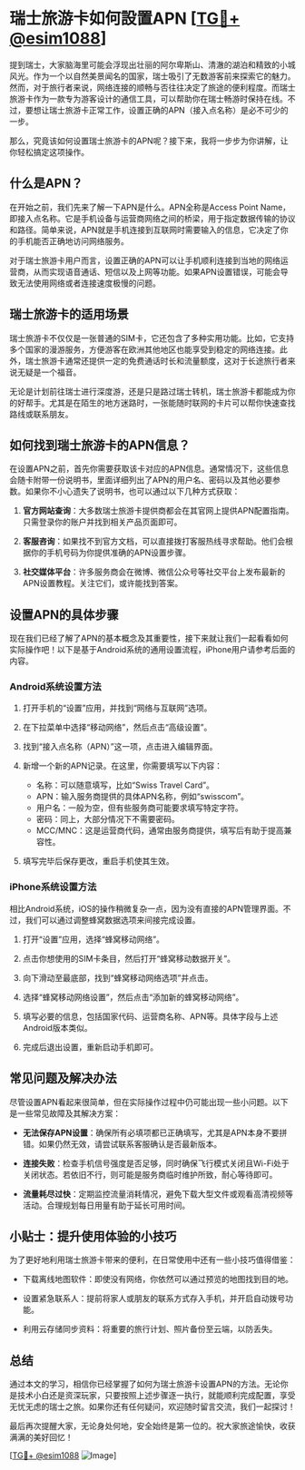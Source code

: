 # 瑞士旅游卡如何設置APN [[TG💪+ @esim1088](https://t.me/s/esim1088)]

提到瑞士，大家脑海里可能会浮现出壮丽的阿尔卑斯山、清澈的湖泊和精致的小城风光。作为一个以自然美景闻名的国家，瑞士吸引了无数游客前来探索它的魅力。然而，对于旅行者来说，网络连接的顺畅与否往往决定了旅途的便利程度。而瑞士旅游卡作为一款专为游客设计的通信工具，可以帮助你在瑞士畅游时保持在线。不过，要想让瑞士旅游卡正常工作，设置正确的APN（接入点名称）是必不可少的一步。

那么，究竟该如何设置瑞士旅游卡的APN呢？接下来，我将一步步为你讲解，让你轻松搞定这项操作。

## 什么是APN？

在开始之前，我们先来了解一下APN是什么。APN全称是Access Point Name，即接入点名称。它是手机设备与运营商网络之间的桥梁，用于指定数据传输的协议和路径。简单来说，APN就是手机连接到互联网时需要输入的信息，它决定了你的手机能否正确地访问网络服务。

对于瑞士旅游卡用户而言，设置正确的APN可以让手机顺利连接到当地的网络运营商，从而实现语音通话、短信以及上网等功能。如果APN设置错误，可能会导致无法使用网络或者连接速度极慢的问题。

## 瑞士旅游卡的适用场景

瑞士旅游卡不仅仅是一张普通的SIM卡，它还包含了多种实用功能。比如，它支持多个国家的漫游服务，方便游客在欧洲其他地区也能享受到稳定的网络连接。此外，瑞士旅游卡通常还提供一定的免费通话时长和流量额度，这对于长途旅行者来说无疑是一个福音。

无论是计划前往瑞士进行深度游，还是只是路过瑞士转机，瑞士旅游卡都能成为你的好帮手。尤其是在陌生的地方迷路时，一张能随时联网的卡片可以帮你快速查找路线或联系朋友。

## 如何找到瑞士旅游卡的APN信息？

在设置APN之前，首先你需要获取该卡对应的APN信息。通常情况下，这些信息会随卡附带一份说明书，里面详细列出了APN的用户名、密码以及其他必要参数。如果你不小心遗失了说明书，也可以通过以下几种方式获取：

1. **官方网站查询**：大多数瑞士旅游卡提供商都会在其官网上提供APN配置指南。只需登录你的账户并找到相关产品页面即可。
   
2. **客服咨询**：如果找不到官方文档，可以直接拨打客服热线寻求帮助。他们会根据你的手机号码为你提供准确的APN设置步骤。

3. **社交媒体平台**：许多服务商会在微博、微信公众号等社交平台上发布最新的APN设置教程。关注它们，或许能找到答案。

## 设置APN的具体步骤

现在我们已经了解了APN的基本概念及其重要性，接下来就让我们一起看看如何实际操作吧！以下是基于Android系统的通用设置流程，iPhone用户请参考后面的内容。

### Android系统设置方法

1. 打开手机的“设置”应用，并找到“网络与互联网”选项。

2. 在下拉菜单中选择“移动网络”，然后点击“高级设置”。

3. 找到“接入点名称（APN）”这一项，点击进入编辑界面。

4. 新增一个新的APN记录。在这里，你需要填写以下内容：
   - 名称：可以随意填写，比如“Swiss Travel Card”。
   - APN：输入服务商提供的具体APN名称，例如“swisscom”。
   - 用户名：一般为空，但有些服务商可能要求填写特定字符。
   - 密码：同上，大部分情况下不需要密码。
   - MCC/MNC：这是运营商代码，通常由服务商提供，填写后有助于提高兼容性。

5. 填写完毕后保存更改，重启手机使其生效。

### iPhone系统设置方法

相比Android系统，iOS的操作稍微复杂一点，因为没有直接的APN管理界面。不过，我们可以通过调整蜂窝数据选项来间接完成设置。

1. 打开“设置”应用，选择“蜂窝移动网络”。

2. 点击你想使用的SIM卡条目，然后打开“蜂窝移动数据开关”。

3. 向下滑动至最底部，找到“蜂窝移动网络选项”并点击。

4. 选择“蜂窝移动网络设置”，然后点击“添加新的蜂窝移动网络”。

5. 填写必要的信息，包括国家代码、运营商名称、APN等。具体字段与上述Android版本类似。

6. 完成后退出设置，重新启动手机即可。

## 常见问题及解决办法

尽管设置APN看起来很简单，但在实际操作过程中仍可能出现一些小问题。以下是一些常见故障及其解决方案：

- **无法保存APN设置**：确保所有必填项都已正确填写，尤其是APN本身不要拼错。如果仍然无效，请尝试联系客服确认是否最新版本。
  
- **连接失败**：检查手机信号强度是否足够，同时确保飞行模式关闭且Wi-Fi处于关闭状态。若依旧不行，则可能是服务商临时维护所致，耐心等待即可。

- **流量耗尽过快**：定期监控流量消耗情况，避免下载大型文件或观看高清视频等活动。合理规划每日用量有助于延长可用时间。

## 小贴士：提升使用体验的小技巧

为了更好地利用瑞士旅游卡带来的便利，在日常使用中还有一些小技巧值得借鉴：

- 下载离线地图软件：即使没有网络，你依然可以通过预览的地图找到目的地。
  
- 设置紧急联系人：提前将家人或朋友的联系方式存入手机，并开启自动拨号功能。
  
- 利用云存储同步资料：将重要的旅行计划、照片备份至云端，以防丢失。

## 总结

通过本文的学习，相信你已经掌握了如何为瑞士旅游卡设置APN的方法。无论你是技术小白还是资深玩家，只要按照上述步骤逐一执行，就能顺利完成配置，享受无忧无虑的瑞士之旅。如果你还有任何疑问，欢迎随时留言交流，我们一起探讨！

最后再次提醒大家，无论身处何地，安全始终是第一位的。祝大家旅途愉快，收获满满的美好回忆！

[[TG💪+ @esim1088](https://t.me/s/esim1088) ![Image](https://i.postimg.cc/4NQfJmqS/Snipaste-2025-05-13-00-14-12.png)]